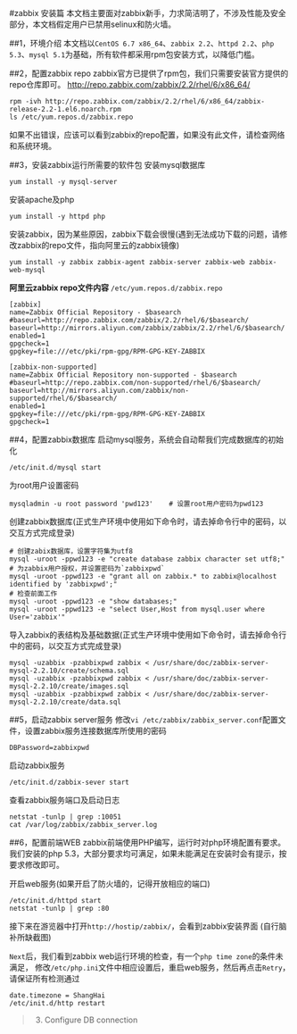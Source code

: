 #zabbix 安装篇
本文档主要面对zabbix新手，力求简洁明了，不涉及性能及安全部分，本文档假定用户已禁用selinux和防火墙。

##1，环境介绍
本文档以`CentOS 6.7 x86_64`、`zabbix 2.2`、`httpd 2.2`、`php 5.3`、`mysql 5.1`为基础，所有软件都采用rpm包安装方式，以降低门槛。

##2，配置zabbix repo
zabbix官方已提供了rpm包，我们只需要安装官方提供的repo仓库即可。
http://repo.zabbix.com/zabbix/2.2/rhel/6/x86_64/
```
rpm -ivh http://repo.zabbix.com/zabbix/2.2/rhel/6/x86_64/zabbix-release-2.2-1.el6.noarch.rpm
ls /etc/yum.repos.d/zabbix.repo
```
如果不出错误，应该可以看到zabbix的repo配置，如果没有此文件，请检查网络和系统环境。

##3，安装zabbix运行所需要的软件包
安装mysql数据库
```
yum install -y mysql-server
```
安装apache及php
```
yum install -y httpd php
```
安装zabbix，因为某些原因，zabbix下载会很慢(遇到无法成功下载的问题，请修改zabbix的repo文件，指向阿里云的zabbix镜像)
```
yum install -y zabbix zabbix-agent zabbix-server zabbix-web zabbix-web-mysql
```
**阿里云zabbix repo文件内容**
`/etc/yum.repos.d/zabbix.repo`
```
[zabbix]
name=Zabbix Official Repository - $basearch
#baseurl=http://repo.zabbix.com/zabbix/2.2/rhel/6/$basearch/
baseurl=http://mirrors.aliyun.com/zabbix/zabbix/2.2/rhel/6/$basearch/
enabled=1
gpgcheck=1
gpgkey=file:///etc/pki/rpm-gpg/RPM-GPG-KEY-ZABBIX

[zabbix-non-supported]
name=Zabbix Official Repository non-supported - $basearch 
#baseurl=http://repo.zabbix.com/non-supported/rhel/6/$basearch/
baseurl=http://mirrors.aliyun.com/zabbix/non-supported/rhel/6/$basearch/
enabled=1
gpgkey=file:///etc/pki/rpm-gpg/RPM-GPG-KEY-ZABBIX
gpgcheck=1
```

##4，配置zabbix数据库
启动mysql服务，系统会自动帮我们完成数据库的初始化
```
/etc/init.d/mysql start
```
为root用户设置密码
```
mysqladmin -u root password 'pwd123'    # 设置root用户密码为pwd123
```
创建zabbix数据库(正式生产环境中使用如下命令时，请去掉命令行中的密码，以交互方式完成登录)
```
# 创建zabix数据库，设置字符集为utf8
mysql -uroot -ppwd123 -e "create database zabbix character set utf8;"
# 为zabbix用户授权，并设置密码为`zabbixpwd`
mysql -uroot -ppwd123 -e "grant all on zabbix.* to zabbix@localhost identified by 'zabbixpwd';"
# 检查前面工作
mysql -uroot -ppwd123 -e "show databases;"
mysql -uroot -ppwd123 -e "select User,Host from mysql.user where User='zabbix'"
```
导入zabbix的表结构及基础数据(正式生产环境中使用如下命令时，请去掉命令行中的密码，以交互方式完成登录)
```
mysql -uzabbix -pzabbixpwd zabbix < /usr/share/doc/zabbix-server-mysql-2.2.10/create/schema.sql
mysql -uzabbix -pzabbixpwd zabbix < /usr/share/doc/zabbix-server-mysql-2.2.10/create/images.sql
mysql -uzabbix -pzabbixpwd zabbix < /usr/share/doc/zabbix-server-mysql-2.2.10/create/data.sql
```

##5，启动zabbix server服务
修改`vi /etc/zabbix/zabbix_server.conf`配置文件，设置zabbix服务连接数据库所使用的密码
```
DBPassword=zabbixpwd
```
启动zabbix服务
```
/etc/init.d/zabbix-sever start
```
查看zabbix服务端口及启动日志
```
netstat -tunlp | grep :10051
cat /var/log/zabbix/zabbix_server.log
```
##6，配置前端WEB
zabbix前端使用PHP编写，运行时对php环境配置有要求。
我们安装的php 5.3，大部分要求均可满足，如果未能满足在安装时会有提示，按要求修改即可。

开启web服务(如果开启了防火墙的，记得开放相应的端口)
```
/etc/init.d/httpd start
netstat -tunlp | grep :80
```
接下来在游览器中打开`http://hostip/zabbix/`，会看到zabbix安装界面
(自行脑补所缺截图)

`Next`后，我们看到zabbix web运行环境的检查，有一个`php time zone`的条件未满足，
修改`/etc/php.ini`文件中相应设置后，重启web服务，然后再点击`Retry`，请保证所有检测通过
```
date.timezone = ShangHai
/etc/init.d/http restart
```

>3. Configure DB connection



